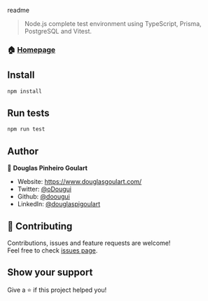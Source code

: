readme

  </a>
</p>

> Node.js complete test environment using TypeScript, Prisma, PostgreSQL and Vitest.

### 🏠 [Homepage](https://www.douglasgoulart.com/writings/creating-a-complete-nodejs-test-environment-with-vitest-postgresql-and-prisma)

## Install

```sh
npm install
```

## Run tests

```sh
npm run test
```

## Author

👤 **Douglas Pinheiro Goulart**

* Website: https://www.douglasgoulart.com/
* Twitter: [@oDougui](https://twitter.com/oDougui)
* Github: [@doougui](https://github.com/doougui)
* LinkedIn: [@douglaspigoulart](https://linkedin.com/in/douglaspigoulart)

## 🤝 Contributing

Contributions, issues and feature requests are welcome!<br />Feel free to check [issues page](https://github.com/doougui/node-test-env/issues). 

## Show your support

Give a ⭐️ if this project helped you!
